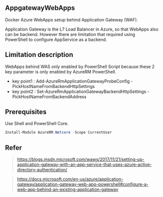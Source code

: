 ## AppgatewayWebApps

Docker Azure WebApps setup behind Application Gateway (WAF).

Application Gateway is the L7 Load Balancer in Azure, so that WebApps also can be backend.
However there are limitation that required using PowerShell to configure AppService as a backend.

## Limitation description

WebApps behind WAS only enabled by PowerShell Script because these 2 key parameter is only enabled by AzureRM PowerShell.
* key point1 : Add-AzureRmApplicationGatewayProbeConfig -PickHostNameFromBackendHttpSettings
* key point2 : Set-AzureRmApplicationGatewayBackendHttpSettings -PickHostNameFromBackendAddress

## Prerequisites

Use Shell and PowerShell Core.

```powershell
Install-Module AzureRM.Netcore -Scope CurrentUser
```

## Refer

> https://blogs.msdn.microsoft.com/waws/2017/11/21/setting-up-application-gateway-with-an-app-service-that-uses-azure-active-directory-authentication/

> https://docs.microsoft.com/en-us/azure/application-gateway/application-gateway-web-app-powershell#configure-a-web-app-behind-an-existing-application-gateway


